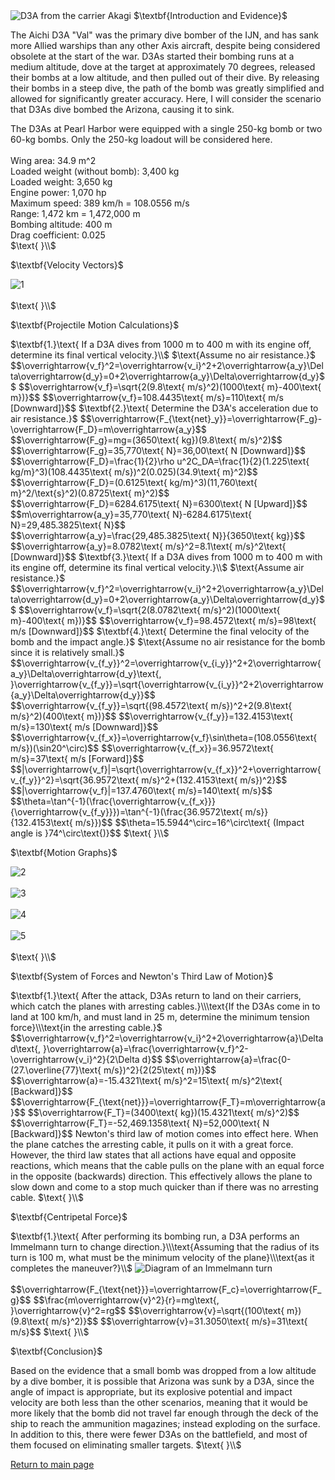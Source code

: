 <html>
<head>
<title>CSI Project - Scenario 2</title>
<script type="text/x-mathjax-config">
  MathJax.Hub.Config({tex2jax: {inlineMath: [['$','$'], ['\\(','\\)']]}});
</script>
<script type="text/javascript" async
  src="https://cdn.mathjax.org/mathjax/latest/MathJax.js?config=TeX-AMS_CHTML">
</script>
</head>
<body>
<img src="https://upload.wikimedia.org/wikipedia/commons/5/54/D3A1_Akagi.jpg" alt="D3A from the carrier Akagi">
$\textbf{Introduction and Evidence}$
<p>
The Aichi D3A "Val" was the primary dive bomber of the IJN, and has sank more Allied warships than any other Axis aircraft, despite being considered obsolete at the start of the war. D3As started their bombing runs at a medium altitude, dove at the target at approximately 70 degrees, released their bombs at a low altitude, and then pulled out of their dive. By releasing their bombs in a steep dive, the path of the bomb was greatly simplified and allowed for significantly greater accuracy. Here, I will consider the scenario that D3As dive bombed the Arizona, causing it to sink.
</p>
<p>
The D3As at Pearl Harbor were equipped with a single 250-kg bomb or two 60-kg bombs. Only the 250-kg loadout will be considered here.<br><br>
Wing area: 34.9 m^2<br>
Loaded weight (without bomb): 3,400 kg<br>
Loaded weight: 3,650 kg<br>
Engine power: 1,070 hp<br>
Maximum speed: 389 km/h = 108.0556 m/s<br>
Range: 1,472 km = 1,472,000 m<br>
Bombing altitude: 400 m<br>
Drag coefficient: 0.025<br>
$\text{ }\\$
</p>
$\textbf{Velocity Vectors}$
<p>
<img src="https://i.imgur.com/7SCYIJe.png" alt="1"><br><br>
$\text{ }\\$
</p>
$\textbf{Projectile Motion Calculations}$
<p>
$\textbf{1.}\text{ If a D3A dives from 1000 m to 400 m with its engine off, determine its final vertical velocity.}\\$
$\text{Assume no air resistance.}$
$$\overrightarrow{v_f}^2=\overrightarrow{v_i}^2+2\overrightarrow{a_y}\Delta\overrightarrow{d_y}=0+2\overrightarrow{a_y}\Delta\overrightarrow{d_y}$$
$$\overrightarrow{v_f}=\sqrt{2(9.8\text{ m/s}^2)(1000\text{ m}-400\text{ m})}$$
$$\overrightarrow{v_f}=108.4435\text{ m/s}=110\text{ m/s [Downward]}$$
$\textbf{2.}\text{ Determine the D3A's acceleration due to air resistance.}$
$$\overrightarrow{F_{\text{net}_y}}=\overrightarrow{F_g}-\overrightarrow{F_D}=m\overrightarrow{a_y}$$
$$\overrightarrow{F_g}=mg=(3650\text{ kg})(9.8\text{ m/s}^2)$$
$$\overrightarrow{F_g}=35,770\text{ N}=36,00\text{ N [Downward]}$$
$$\overrightarrow{F_D}=\frac{1}{2}\rho u^2C_DA=\frac{1}{2}(1.225\text{ kg/m}^3)(108.4435\text{ m/s})^2(0.025)(34.9\text{ m}^2)$$
$$\overrightarrow{F_D}=(0.6125\text{ kg/m}^3)(11,760\text{ m}^2/\text{s}^2)(0.8725\text{ m}^2)$$
$$\overrightarrow{F_D}=6284.6175\text{ N}=6300\text{ N [Upward]}$$
$$m\overrightarrow{a_y}=35,770\text{ N}-6284.6175\text{ N}=29,485.3825\text{ N}$$
$$\overrightarrow{a_y}=\frac{29,485.3825\text{ N}}{3650\text{ kg}}$$
$$\overrightarrow{a_y}=8.0782\text{ m/s}^2=8.1\text{ m/s}^2\text{ [Downward]}$$
$\textbf{3.}\text{ If a D3A dives from 1000 m to 400 m with its engine off, determine its final vertical velocity.}\\$
$\text{Assume air resistance.}$
$$\overrightarrow{v_f}^2=\overrightarrow{v_i}^2+2\overrightarrow{a_y}\Delta\overrightarrow{d_y}=0+2\overrightarrow{a_y}\Delta\overrightarrow{d_y}$$
$$\overrightarrow{v_f}=\sqrt{2(8.0782\text{ m/s}^2)(1000\text{ m}-400\text{ m})}$$
$$\overrightarrow{v_f}=98.4572\text{ m/s}=98\text{ m/s [Downward]}$$
$\textbf{4.}\text{ Determine the final velocity of the bomb and the impact angle.}$
$\text{Assume no air resistance for the bomb since it is relatively small.}$
$$\overrightarrow{v_{f_y}}^2=\overrightarrow{v_{i_y}}^2+2\overrightarrow{a_y}\Delta\overrightarrow{d_y}\text{, }\overrightarrow{v_{f_y}}=\sqrt{\overrightarrow{v_{i_y}}^2+2\overrightarrow{a_y}\Delta\overrightarrow{d_y}}$$
$$\overrightarrow{v_{f_y}}=\sqrt{(98.4572\text{ m/s})^2+2(9.8\text{ m/s}^2)(400\text{ m})}$$
$$\overrightarrow{v_{f_y}}=132.4153\text{ m/s}=130\text{ m/s [Downward]}$$
$$\overrightarrow{v_{f_x}}=\overrightarrow{v_f}\sin\theta=(108.0556\text{ m/s})(\sin20^\circ)$$
$$\overrightarrow{v_{f_x}}=36.9572\text{ m/s}=37\text{ m/s [Forward]}$$
$$|\overrightarrow{v_f}|=\sqrt{\overrightarrow{v_{f_x}}^2+\overrightarrow{v_{f_y}}^2}=\sqrt{36.9572\text{ m/s}^2+(132.4153\text{ m/s})^2}$$
$$|\overrightarrow{v_f}|=137.4760\text{ m/s}=140\text{ m/s}$$
$$\theta=\tan^{-1}(\frac{\overrightarrow{v_{f_x}}}{\overrightarrow{v_{f_y}}})=\tan^{-1}(\frac{36.9572\text{ m/s}}{132.4153\text{ m/s}})$$
$$\theta=15.5944^\circ=16^\circ\text{ (Impact angle is }74^\circ\text{)}$$
$\text{ }\\$
</p>
$\textbf{Motion Graphs}$
<p>
<img src="https://i.imgur.com/bRkb6A5.png" alt="2"><br><br>
<img src="https://i.imgur.com/IoOwBMP.png" alt="3"><br><br>
<img src="https://i.imgur.com/B8vKAOV.png" alt="4"><br><br>
<img src="https://i.imgur.com/n1jXUHk.png" alt="5"><br><br>
$\text{ }\\$
</p>
$\textbf{System of Forces and Newton's Third Law of Motion}$
<p>
$\textbf{1.}\text{ After the attack, D3As return to land on their carriers, which catch the planes with arresting cables.}\\\text{If the D3As come in to land at 100 km/h, and must land in 25 m, determine the minimum tension force}\\\text{in the arresting cable.}$
$$\overrightarrow{v_f}^2=\overrightarrow{v_i}^2+2\overrightarrow{a}\Delta d\text{, }\overrightarrow{a}=\frac{\overrightarrow{v_f}^2-\overrightarrow{v_i}^2}{2\Delta d}$$
$$\overrightarrow{a}=\frac{0-(27.\overline{77}\text{ m/s})^2}{2(25\text{ m})}$$
$$\overrightarrow{a}=-15.4321\text{ m/s}^2=15\text{ m/s}^2\text{ [Backward]}$$
$$\overrightarrow{F_{\text{net}}}=\overrightarrow{F_T}=m\overrightarrow{a}$$
$$\overrightarrow{F_T}=(3400\text{ kg})(15.4321\text{ m/s}^2)$$
$$\overrightarrow{F_T}=-52,469.1358\text{ N}=52,000\text{ N [Backward]}$$
Newton's third law of motion comes into effect here. When the plane catches the arresting cable, it pulls on it with a great force. However, the third law states that all actions have equal and opposite reactions, which means that the cable pulls on the plane with an equal force in the opposite (backwards) direction. This effectively allows the plane to slow down and come to a stop much quicker than if there was no arresting cable.
$\text{ }\\$
</p>
$\textbf{Centripetal Force}$
<p>
$\textbf{1.}\text{ After performing its bombing run, a D3A performs an Immelmann turn to change direction.}\\\text{Assuming that the radius of its turn is 100 m, what must be the minimum velocity of the plane}\\\text{as it completes the maneuver?}\\$
<img src="https://upload.wikimedia.org/wikipedia/commons/thumb/c/c7/Immelmann_turn.svg/1600px-Immelmann_turn.svg.png" alt="Diagram of an Immelmann turn"><br><br>
$$\overrightarrow{F_{\text{net}}}=\overrightarrow{F_c}=\overrightarrow{F_g}$$
$$\frac{m\overrightarrow{v}^2}{r}=mg\text{, }\overrightarrow{v}^2=rg$$
$$\overrightarrow{v}=\sqrt{(100\text{ m})(9.8\text{ m/s}^2)}$$
$$\overrightarrow{v}=31.3050\text{ m/s}=31\text{ m/s}$$
$\text{ }\\$
</p>
$\textbf{Conclusion}$
<p>
Based on the evidence that a small bomb was dropped from a low altitude by a dive bomber, it is possible that Arizona was sunk by a D3A, since the angle of impact is appropriate, but its explosive potential and impact velocity are both less than the other scenarios, meaning that it would be more likely that the bomb did not travel far enough through the deck of the ship to reach the ammunition magazines; instead exploding on the surface. In addition to this, there were fewer D3As on the battlefield, and most of them focused on eliminating smaller targets.
$\text{ }\\$
</p>
<a href="https://jchenrgss.github.io/index.html">Return to main page</a><br>
</body>
</html>
